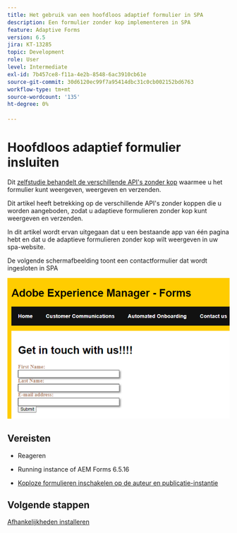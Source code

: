 ```yaml
---
title: Het gebruik van een hoofdloos adaptief formulier in SPA
description: Een formulier zonder kop implementeren in SPA
feature: Adaptive Forms
version: 6.5
jira: KT-13285
topic: Development
role: User
level: Intermediate
exl-id: 7b457ce8-f11a-4e2b-8548-6ac3910cb61e
source-git-commit: 30d6120ec99f7a95414dbc31c0cb002152bd6763
workflow-type: tm+mt
source-wordcount: '135'
ht-degree: 0%

---
```


# Hoofdloos adaptief formulier insluiten

Dit [zelfstudie behandelt de verschillende API&#39;s zonder kop](https://opensource.adobe.com/aem-forms-af-runtime/api/#section/Introduction) waarmee u het formulier kunt weergeven, weergeven en verzenden.

Dit artikel heeft betrekking op de verschillende API&#39;s zonder koppen die u worden aangeboden, zodat u adaptieve formulieren zonder kop kunt weergeven en verzenden.

In dit artikel wordt ervan uitgegaan dat u een bestaande app van één pagina hebt en dat u de adaptieve formulieren zonder kop wilt weergeven in uw spa-website.

De volgende schermafbeelding toont een contactformulier dat wordt ingesloten in SPA

![contact-us-vorm](./assets/contact-us-form.png)

## Vereisten

* Reageren

* Running instance of AEM Forms 6.5.16

* [Koploze formulieren inschakelen op de auteur en publicatie-instantie](https://experienceleague.adobe.com/docs/experience-manager-headless-adaptive-forms/using/quick-setup/enable-headless-adaptive-forms-and-core-components.html?lang=en)

## Volgende stappen

[Afhankelijkheden installeren](./install-af-react-libraries.md)
